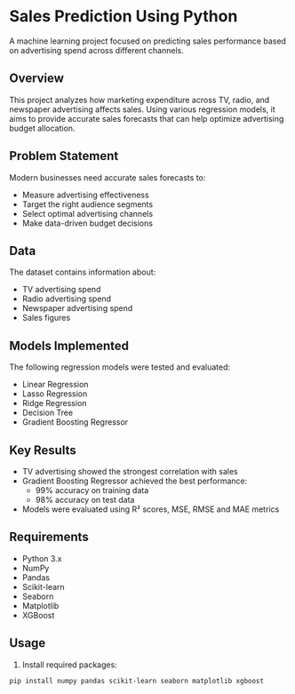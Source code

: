 # Sales Prediction Using Python

A machine learning project focused on predicting sales performance based on advertising spend across different channels.

## Overview

This project analyzes how marketing expenditure across TV, radio, and newspaper advertising affects sales. Using various regression models, it aims to provide accurate sales forecasts that can help optimize advertising budget allocation.

## Problem Statement 

Modern businesses need accurate sales forecasts to:
- Measure advertising effectiveness
- Target the right audience segments
- Select optimal advertising channels
- Make data-driven budget decisions

## Data

The dataset contains information about:
- TV advertising spend
- Radio advertising spend  
- Newspaper advertising spend
- Sales figures

## Models Implemented

The following regression models were tested and evaluated:

- Linear Regression
- Lasso Regression 
- Ridge Regression
- Decision Tree
- Gradient Boosting Regressor

## Key Results

- TV advertising showed the strongest correlation with sales
- Gradient Boosting Regressor achieved the best performance:
  - 99% accuracy on training data
  - 98% accuracy on test data
- Models were evaluated using R² scores, MSE, RMSE and MAE metrics

## Requirements

- Python 3.x
- NumPy
- Pandas
- Scikit-learn
- Seaborn
- Matplotlib
- XGBoost

## Usage

1. Install required packages:
```bash
pip install numpy pandas scikit-learn seaborn matplotlib xgboost